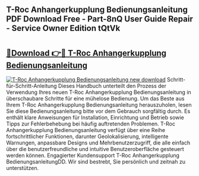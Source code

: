 ## T-Roc Anhangerkupplung Bedienungsanleitung PDF Download Free - Part-8nQ User Guide Repair - Service Owner Edition tQtVk

# <h2><a href="http://df56je.blite.top/?on=T-Roc+Anhangerkupplung+Bedienungsanleitung">🔗Download 👉🔴 T-Roc Anhangerkupplung Bedienungsanleitung</a></h2>

[![T-Roc Anhangerkupplung Bedienungsanleitung new download](https://i.imgur.com/lujVjoI.png)](http://df56je.blite.top/?on=T-Roc+Anhangerkupplung+Bedienungsanleitung)
Schritt-für-Schritt-Anleitung Dieses Handbuch unterteilt den Prozess der Verwendung Ihres neuen T-Roc Anhangerkupplung Bedienungsanleitung in überschaubare Schritte für eine mühelose Bedienung. Um das Beste aus Ihrem T-Roc Anhangerkupplung Bedienungsanleitung herauszuholen, lesen Sie diese Bedienungsanleitung bitte vor dem Gebrauch sorgfältig durch. Es enthält klare Anweisungen für Installation, Einrichtung und Betrieb sowie Tipps zur Fehlerbehebung bei häufig auftretenden Problemen. T-Roc Anhangerkupplung Bedienungsanleitung verfügt über eine Reihe fortschrittlicher Funktionen, darunter Geolokalisierung, intelligente Warnungen, anpassbare Designs und Mehrbenutzerzugriff, die alle einfach über die benutzerfreundliche und intuitive Benutzeroberfläche gesteuert werden können. Engagierter Kundensupport T-Roc Anhangerkupplung BedienungsanleitungDD. Wir sind bestrebt, Sie persönlich und zeitnah zu unterstützen.
